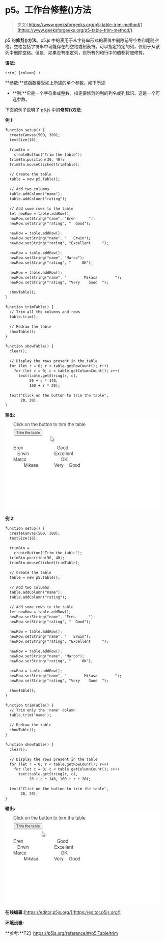 # p5。工作台修整()方法

> 原文:[https://www.geeksforgeeks.org/p5-table-trim-method/](https://www.geeksforgeeks.org/p5-table-trim-method/)

p5 的**修剪()方法**。p5.js 中的表用于从字符串形式的表值中删除前导空格和尾随空格。空格包括字符串中可能存在的空格或制表符。可以指定特定的列，仅用于从该列中删除空格。但是，如果没有指定列，则所有列和行中的值都将被修剪。

**语法:**

```
trim( [column] )
```

**参数:**该函数接受如上所述的单个参数，如下所述:

*   **列:**它是一个字符串或整数，指定要修剪的列的列名或列标识。这是一个可选参数。

下面的例子说明了 p5.js 中的**修剪()方法**:

**例 1:**

```
function setup() {
  createCanvas(500, 300);
  textSize(16);

  trimBtn =
    createButton("Trim the table");
  trimBtn.position(30, 40);
  trimBtn.mouseClicked(trimTable);

  // Create the table
  table = new p5.Table();

  // Add two columns
  table.addColumn("name");
  table.addColumn("rating");

  // Add some rows to the table
  let newRow = table.addRow();
  newRow.setString("name", "Eren      ");
  newRow.setString("rating", "  Good");

  newRow = table.addRow();
  newRow.setString("name", "   Erwin");
  newRow.setString("rating", "Excellent     ");

  newRow = table.addRow();
  newRow.setString("name", "Marco");
  newRow.setString("rating", "     OK");

  newRow = table.addRow();
  newRow.setString("name", "        Mikasa        ");
  newRow.setString("rating", "Very    Good  ");

  showTable();
}

function trimTable() {
  // Trim all the columns and rows
  table.trim();

  // Redraw the table
  showTable();
}

function showTable() {
  clear();

  // Display the rows present in the table
  for (let r = 0; r < table.getRowCount(); r++)
    for (let c = 0; c < table.getColumnCount(); c++)
      text(table.getString(r, c),
           20 + c * 140,
           100 + r * 20);

  text("Click on the button to trim the table",
       20, 20);
}
```

**输出:**
![trim-ex1](img/900595c042aa3c669cf0934c2b814545.png)

**例 2:**

```
function setup() {
  createCanvas(500, 300);
  textSize(16);

  trimBtn = 
    createButton("Trim the table");
  trimBtn.position(30, 40);
  trimBtn.mouseClicked(trimTable);

  // Create the table
  table = new p5.Table();

  // Add two columns
  table.addColumn("name");
  table.addColumn("rating");

  // Add some rows to the table
  let newRow = table.addRow();
  newRow.setString("name", "Eren      ");
  newRow.setString("rating", "  Good");

  newRow = table.addRow();
  newRow.setString("name", "   Erwin");
  newRow.setString("rating", "Excellent     ");

  newRow = table.addRow();
  newRow.setString("name", "Marco");
  newRow.setString("rating", "     OK");

  newRow = table.addRow();
  newRow.setString("name", "        Mikasa        ");
  newRow.setString("rating", "Very    Good  ");

  showTable();
}

function trimTable() {
  // Trim only the 'name' column
  table.trim('name');

  // Redraw the table
  showTable();
}

function showTable() {
  clear();

  // Display the rows present in the table
  for (let r = 0; r < table.getRowCount(); r++)
    for (let c = 0; c < table.getColumnCount(); c++)
      text(table.getString(r, c),
           20 + c * 140, 100 + r * 20);

  text("Click on the button to trim the table",
       20, 20);
}
```

**输出:**
![trim-ex2](img/2c557e5abd1c4c17471ec435f9ffb958.png)

**在线编辑:**[https://editor.p5js.org/](https://editor.p5js.org/)

**环境设置:**

**参考:**T2】https://p5js.org/reference/#/p5.Table/trim
